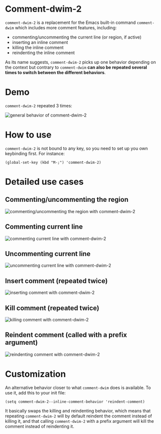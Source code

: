 # Comment-dwim-2

`comment-dwim-2` is a replacement for the Emacs built-in command `comment-dwim` which includes more comment features, including:

* commenting/uncommenting the current line (or region, if active)
* inserting an inline comment
* killing the inline comment
* reindenting the inline comment

As its name suggests, `comment-dwim-2` picks up one behavior depending on the context but contrary to `comment-dwim` **can also be repeated several times to switch between the different behaviors**.

# Demo

`comment-dwim-2` repeated 3 times:

![general behavior of comment-dwim-2](http://remyferre.github.io/images/cd2-general.gif)

# How to use

`comment-dwim-2` is not bound to any key, so you need to set up you own keybinding first. For instance:

    (global-set-key (kbd "M-;") 'comment-dwim-2)

# Detailed use cases

## Commenting/uncommenting the region

![commenting/uncommenting the region with comment-dwim-2](http://remyferre.github.io/images/cd2-region.gif)

## Commenting current line

![commenting current line with comment-dwim-2](http://remyferre.github.io/images/cd2-comment.gif)

## Uncommenting current line

![uncommenting current line with comment-dwim-2](http://remyferre.github.io/images/cd2-uncomment.gif)

## Insert comment (repeated twice)

![inserting comment with comment-dwim-2](http://remyferre.github.io/images/cd2-insert-comment.gif)

## Kill comment (repeated twice)

![killing comment with comment-dwim-2](http://remyferre.github.io/images/cd2-kill-comment.gif)

## Reindent comment (called with a prefix argument)

![reindenting comment with comment-dwim-2](http://remyferre.github.io/images/cd2-reindent-comment.gif)

# Customization

An alternative behavior closer to what `comment-dwim` does is available. To use it, add this to your init file:

	(setq comment-dwim-2--inline-comment-behavior 'reindent-comment)

It basically swaps the killing and reindenting behavior, which means that repeating `comment-dwim-2` will by default reindent the comment instead of killing it, and that calling `comment-dwim-2` with a prefix argument will kill the comment instead of reindenting it.
